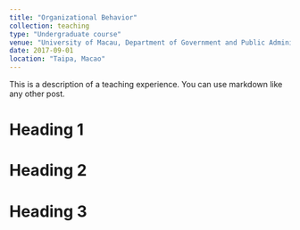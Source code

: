 ```yaml
---
title: "Organizational Behavior"
collection: teaching
type: "Undergraduate course"
venue: "University of Macau, Department of Government and Public Administration"
date: 2017-09-01
location: "Taipa, Macao"
---
```


This is a description of a teaching experience. You can use markdown like any other post.

Heading 1
======

Heading 2
======

Heading 3
======
